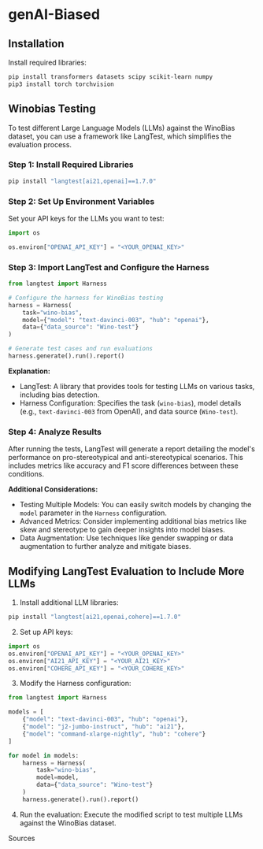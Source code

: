 # genAI-Biased

## Installation

Install required libraries:

```bash
pip install transformers datasets scipy scikit-learn numpy
pip3 install torch torchvision
```

## Winobias Testing

To test different Large Language Models (LLMs) against the WinoBias dataset, you can use a framework like LangTest, which simplifies the evaluation process.

### Step 1: Install Required Libraries

```bash
pip install "langtest[ai21,openai]==1.7.0"
```

### Step 2: Set Up Environment Variables

Set your API keys for the LLMs you want to test:

```python
import os

os.environ["OPENAI_API_KEY"] = "<YOUR_OPENAI_KEY>"
```

### Step 3: Import LangTest and Configure the Harness

```python
from langtest import Harness

# Configure the harness for WinoBias testing
harness = Harness(
    task="wino-bias",
    model={"model": "text-davinci-003", "hub": "openai"},
    data={"data_source": "Wino-test"}
)

# Generate test cases and run evaluations
harness.generate().run().report()
```

**Explanation:**
- LangTest: A library that provides tools for testing LLMs on various tasks, including bias detection.
- Harness Configuration: Specifies the task (`wino-bias`), model details (e.g., `text-davinci-003` from OpenAI), and data source (`Wino-test`).

### Step 4: Analyze Results

After running the tests, LangTest will generate a report detailing the model's performance on pro-stereotypical and anti-stereotypical scenarios. This includes metrics like accuracy and F1 score differences between these conditions.

**Additional Considerations:**
- Testing Multiple Models: You can easily switch models by changing the `model` parameter in the `Harness` configuration.
- Advanced Metrics: Consider implementing additional bias metrics like skew and stereotype to gain deeper insights into model biases.
- Data Augmentation: Use techniques like gender swapping or data augmentation to further analyze and mitigate biases.

## Modifying LangTest Evaluation to Include More LLMs

1. Install additional LLM libraries:

```bash
pip install "langtest[ai21,openai,cohere]==1.7.0"
```

2. Set up API keys:

```python
import os
os.environ["OPENAI_API_KEY"] = "<YOUR_OPENAI_KEY>"
os.environ["AI21_API_KEY"] = "<YOUR_AI21_KEY>"
os.environ["COHERE_API_KEY"] = "<YOUR_COHERE_KEY>"
```

3. Modify the Harness configuration:

```python
from langtest import Harness

models = [
    {"model": "text-davinci-003", "hub": "openai"},
    {"model": "j2-jumbo-instruct", "hub": "ai21"},
    {"model": "command-xlarge-nightly", "hub": "cohere"}
]

for model in models:
    harness = Harness(
        task="wino-bias",
        model=model,
        data={"data_source": "Wino-test"}
    )
    harness.generate().run().report()
```

4. Run the evaluation: Execute the modified script to test multiple LLMs against the WinoBias dataset.

Sources
